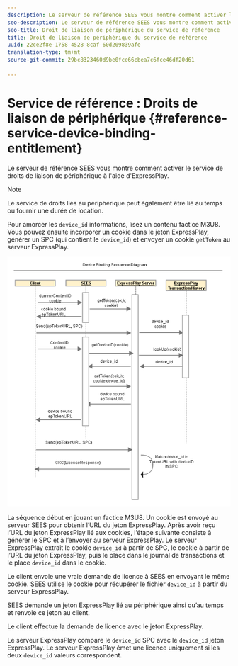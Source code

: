 ```yaml
---
description: Le serveur de référence SEES vous montre comment activer le service de droits de liaison de périphérique à l'aide d'ExpressPlay.
seo-description: Le serveur de référence SEES vous montre comment activer le service de droits de liaison de périphérique à l'aide d'ExpressPlay.
seo-title: Droit de liaison de périphérique du service de référence
title: Droit de liaison de périphérique du service de référence
uuid: 22ce2f8e-1758-4528-8caf-60d209839afe
translation-type: tm+mt
source-git-commit: 29bc8323460d9be0fce66cbea7c6fce46df20d61

---
```



# Service de référence : Droits de liaison de périphérique {#reference-service-device-binding-entitlement}

Le serveur de référence SEES vous montre comment activer le service de droits de liaison de périphérique à l&#39;aide d&#39;ExpressPlay.

>[!NOTE]
>
>Le service de droits liés au périphérique peut également être lié au temps ou fournir une durée de location.

Pour amorcer les `device_id` informations, lisez un contenu factice M3U8. Vous pouvez ensuite incorporer un cookie dans le jeton ExpressPlay, générer un SPC (qui contient le `device_id`) et envoyer un cookie `getToken` au serveur ExpressPlay.

![](assets/fees-device-binding.png)

La séquence début en jouant un factice M3U8. Un cookie est envoyé au serveur SEES pour obtenir l’URL du jeton ExpressPlay. Après avoir reçu l’URL du jeton ExpressPlay lié aux cookies, l’étape suivante consiste à générer le SPC et à l’envoyer au serveur ExpressPlay. Le serveur ExpressPlay extrait le cookie `device_id` à partir de SPC, le cookie à partir de l’URL du jeton ExpressPlay, puis le place dans le journal de transactions et le place `device_id` dans le cookie.

Le client envoie une vraie demande de licence à SEES en envoyant le même cookie. SEES utilise le cookie pour récupérer le fichier `device_id` à partir du serveur ExpressPlay.

SEES demande un jeton ExpressPlay lié au périphérique ainsi qu’au temps et renvoie ce jeton au client.

Le client effectue la demande de licence avec le jeton ExpressPlay.

Le serveur ExpressPlay compare le `device_id` SPC avec le `device_id` jeton ExpressPlay. Le serveur ExpressPlay émet une licence uniquement si les deux `device_id` valeurs correspondent.
